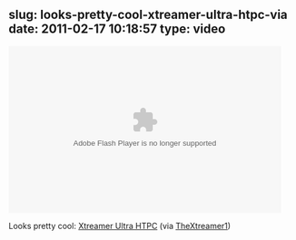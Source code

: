 slug: looks-pretty-cool-xtreamer-ultra-htpc-via
date: 2011-02-17 10:18:57
type: video
---

<object width="480" height="295"><param name="movie" value="http://www.youtube.com/e/EX_m27UVjVQ"></param><param name="allowFullScreen" value="true"></param><param name="allowscriptaccess" value="always"></param><embed src="http://www.youtube.com/e/EX_m27UVjVQ" type="application/x-shockwave-flash" width="480" height="295" allowscriptaccess="always" allowfullscreen="true"></embed></object>

Looks pretty cool: [Xtreamer Ultra HTPC](http://www.youtube.com/watch?v=EX_m27UVjVQ&feature=player_embedded) (via [TheXtreamer1](http://youtube.com/user/TheXtreamer1))
